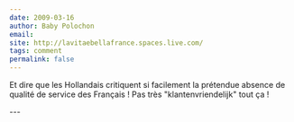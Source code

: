 ```yaml
---
date: 2009-03-16
author: Baby Polochon
email: 
site: http://lavitaebellafrance.spaces.live.com/
tags: comment
permalink: false
---
```


<p>Et dire que les Hollandais critiquent si facilement la prétendue absence de qualité de service des Français ! Pas très &quot;klantenvriendelijk&quot; tout ça !</p>
---